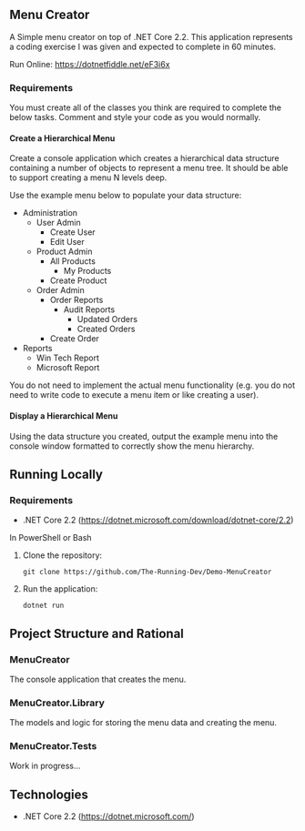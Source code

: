 ## Menu Creator

A Simple menu creator on top of .NET Core 2.2. This application represents a coding exercise I was given and expected to complete in 60 minutes.

Run Online: https://dotnetfiddle.net/eF3i6x

### Requirements

You must create all of the classes you think are required to complete the below tasks. Comment and style your code as you would normally.

#### Create a Hierarchical Menu

Create a console application which creates a hierarchical data structure containing a number of objects to represent a menu tree. It should be able to support creating a menu N levels deep.

Use the example menu below to populate your data structure:

- Administration
	- User Admin
		- Create User
		- Edit User
	- Product Admin
		- All Products
			- My Products
		- Create Product
	- Order Admin
		- Order Reports
			- Audit Reports
				- Updated Orders
				- Created Orders
		- Create Order
- Reports
	- Win Tech Report
	- Microsoft Report

You do not need to implement the actual menu functionality (e.g. you do not need to write code to execute a menu item or like creating a user).

#### Display a Hierarchical Menu

Using the data structure you created, output the example menu into the console window formatted to correctly show the menu hierarchy.

## Running Locally

### Requirements
- .NET Core 2.2 (https://dotnet.microsoft.com/download/dotnet-core/2.2)

In PowerShell or Bash

1. Clone the repository:

    ```git clone https://github.com/The-Running-Dev/Demo-MenuCreator```

2. Run the application:

    ```dotnet run```

## Project Structure and Rational

### MenuCreator
The console application that creates the menu.

### MenuCreator.Library
The models and logic for storing the menu data and creating the menu.

### MenuCreator.Tests
Work in progress...

## Technologies
* .NET Core 2.2 (https://dotnet.microsoft.com/)
